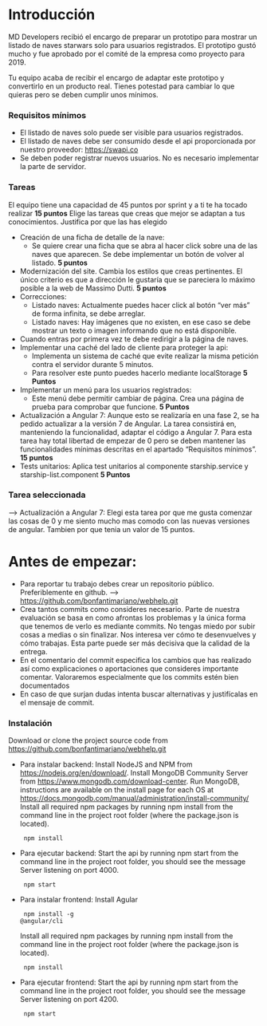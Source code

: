 
# Introducción
MD Developers recibió el encargo de preparar un prototipo para mostrar un listado de naves starwars solo para usuarios registrados. El prototipo gustó mucho y fue aprobado por el comité de la empresa como proyecto para 2019.

Tu equipo acaba de recibir el encargo de adaptar este prototipo y convertirlo en un producto real.
Tienes potestad para cambiar lo que quieras pero se deben cumplir unos mínimos.

### Requisitos mínimos

* El listado de naves solo puede ser visible para usuarios registrados.
* El listado de naves debe ser consumido desde el api proporcionada por nuestro proveedor: https://swapi.co
* Se deben poder registrar nuevos usuarios. No es necesario implementar la parte de servidor.

### Tareas

El equipo tiene una capacidad de 45 puntos por sprint y a ti te ha tocado realizar **15 puntos**
Elige las tareas que creas que mejor se adaptan a tus conocimientos. Justifica por que las has elegido 


- Creación de una ficha de detalle de la nave:
  - Se quiere crear una ficha que se abra al hacer click sobre una de las naves que aparecen. Se debe implementar un botón de volver al listado. **5 puntos**
- Modernización del site. Cambia los estilos que creas pertinentes. El único criterio es que a  dirección le gustaría que se pareciera lo máximo posible a la web de Massimo Dutti. **5 puntos**
- Correcciones:
  - Listado naves: Actualmente puedes hacer click al botón “ver más” de forma infinita, se debe arreglar.
  - Listado naves: Hay imágenes que no existen, en ese caso se debe mostrar un texto o imagen informando que no está disponible.
- Cuando entras por primera vez te debe redirigir a la página de naves.
- Implementar una caché del lado de cliente para proteger la api:
  - Implementa un sistema de caché que evite realizar la misma petición contra el servidor durante 5 minutos.
  - Para resolver este punto puedes hacerlo mediante localStorage **5 Puntos**
- Implementar un menú para los usuarios registrados:
   - Este menú debe permitir cambiar de página. Crea una página de prueba para comprobar que funcione. **5 Puntos**
- Actualización a Angular 7: Aunque esto se realizaría en una fase 2, se ha pedido actualizar a la versión 7 de Angular.  La tarea consistirá en, manteniendo la funcionalidad, adaptar el código a Angular 7. Para esta tarea hay total libertad de empezar de 0 pero se deben mantener las funcionalidades mínimas descritas en el apartado “Requisitos mínimos”. **15 puntos**
- Tests unitarios: Aplica test unitarios al componente starship.service y starship-list.component **5 Puntos**

### Tarea seleccionada
 
-->  Actualización a Angular 7: Elegi esta tarea por que me gusta comenzar las cosas de 0 y me siento mucho mas comodo con las nuevas versiones de angular. Tambien por que tenia un valor de 15 puntos.

# Antes de empezar:
- Para reportar tu trabajo debes crear un repositorio público. Preferiblemente en github.
  --> https://github.com/bonfantimariano/webhelp.git
- Crea tantos commits como consideres necesario. Parte de nuestra evaluación se basa en como afrontas los problemas y la única forma que tenemos de verlo es mediante commits. No tengas miedo por subir cosas a medias o sin finalizar. Nos interesa ver cómo te desenvuelves y cómo trabajas. Esta parte puede ser más decisiva que la calidad de la entrega.
- En el comentario del commit especifica los cambios que has realizado así como explicaciones o aportaciones que consideres importante comentar. Valoraremos especialmente que los commits estén bien documentados
- En caso de que surjan dudas intenta buscar alternativas y justifícalas en el mensaje de commit.


### Instalación

Download or clone the project source code from https://github.com/bonfantimariano/webhelp.git

* Para instalar backend:
    Install NodeJS and NPM from  https://nodejs.org/en/download/.
    Install MongoDB Community Server from  https://www.mongodb.com/download-center.
    Run MongoDB, instructions are available on the install page for each OS at https://docs.mongodb.com/manual/administration/install-community/
    Install all required npm packages by running npm install from the command line in the project root folder (where the package.json is located). <pre><code> npm install </code></pre>

* Para ejecutar backend:
    Start the api by running npm start from the command line in the project root folder, you should see the message Server listening on port 4000. <pre><code> npm start </code></pre>

* Para instalar frontend:
    Install Agular <pre><code> npm install -g @angular/cli </code></pre>
    Install all required npm packages by running npm install from the command line in the project root folder (where the package.json is located). <pre><code> npm install </code></pre> 
* Para ejecutar frontend:
    Start the api by running npm start from the command line in the project root folder, you should see the message Server listening on port 4200. <pre><code> npm start </code></pre> 
